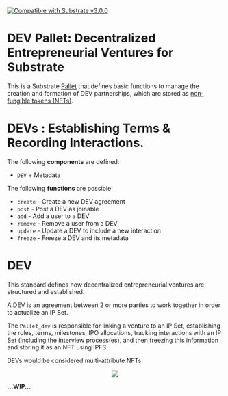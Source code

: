 [![Compatible with Substrate v3.0.0](https://img.shields.io/badge/Substrate-v3.0.0-E6007A)](https://github.com/paritytech/substrate/releases/tag/v3.0.0)

# DEV Pallet: Decentralized Entrepreneurial Ventures for Substrate

This is a Substrate [Pallet](https://substrate.dev/docs/en/knowledgebase/runtime/pallets) that defines basic functions
to manage the creation and formation of DEV partnerships, which are stored as [non-fungible tokens (NFTs)](https://en.wikipedia.org/wiki/Non-fungible_token). 

# DEVs : Establishing Terms & Recording Interactions.

The following **components** are defined:
* `DEV` + Metadata

The following **functions** are possible:
* `create` - Create a new DEV agreement
* `post` - Post a DEV as joinable
* `add` - Add a user to a DEV
* `remove` - Remove a user from a DEV
* `update` - Update a DEV to include a new interaction
* `freeze` - Freeze a DEV and its metadata

# DEV

This standard defines how decentralized entrepreneurial ventures are structured and established.

A DEV is an agreement between 2 or more parties to work together in order to actualize an IP Set. 

The `Pallet_dev` is responsible for linking a venture to an IP Set, establishing the roles, terms, milestones, 
IPO allocations, tracking interactions with an IP Set (including the interview process(es), and then freezing 
this information and storing it as an NFT using IPFS.

DEVs would be considered multi-attribute NFTs.

<div align=center>
  <img src="https://i.ibb.co/6myQDwD/Screen-Shot-2021-10-07-at-4-07-39-PM.png">
</div>

**...WIP...**
